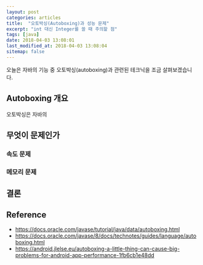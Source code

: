 ```yaml
---
layout: post
categories: articles
title:  "오토박싱(Autoboxing)과 성능 문제"
excerpt: "int 대신 Integer를 쓸 때 주의할 점"
tags: [java]
date: 2018-04-03 13:08:01
last_modified_at: 2018-04-03 13:08:04
sitemap: false
---
```


오늘은 자바의 기능 중 오토박싱(autoboxing)과 관련된 테크닉을 조금 살펴보겠습니다.

## Autoboxing 개요

오토박싱은 자바의 

## 무엇이 문제인가

### 속도 문제

### 메모리 문제


## 결론



## Reference

* https://docs.oracle.com/javase/tutorial/java/data/autoboxing.html
* https://docs.oracle.com/javase/8/docs/technotes/guides/language/autoboxing.html
* https://android.jlelse.eu/autoboxing-a-little-thing-can-cause-big-problems-for-android-app-performance-1fb6cb1e48dd
